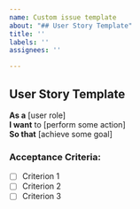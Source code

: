 ```yaml
---
name: Custom issue template
about: "## User Story Template"
title: ''
labels: ''
assignees: ''

---
```


## User Story Template

**As a** [user role]  
**I want** to [perform some action]  
**So that** [achieve some goal]

### Acceptance Criteria:
- [ ] Criterion 1  
- [ ] Criterion 2  
- [ ] Criterion 3
